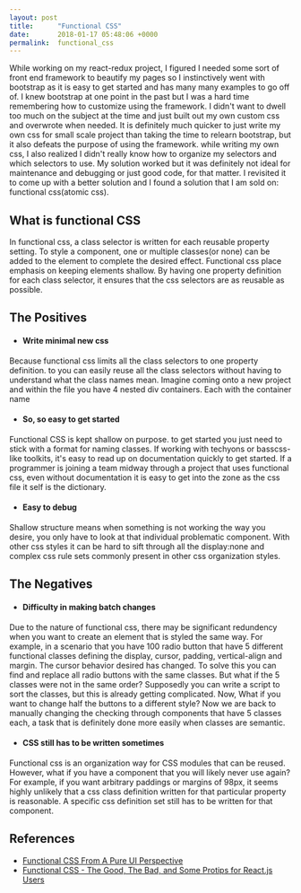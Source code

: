 ```yaml
---
layout: post
title:      "Functional CSS"
date:       2018-01-17 05:48:06 +0000
permalink:  functional_css
---
```



While working on my react-redux project, I figured I needed some sort of front end framework to beautify my pages so I instinctively went with bootstrap as it is easy to get started and has many many examples to go off of. I knew bootstrap at one point in the past but I was a hard time remembering how to customize using the framework. I didn't want to dwell too much on the subject at the time and just built out my own custom css and overwrote when needed. It is definitely much quicker to just write my own css for small scale project than taking the time to relearn bootstrap, but it also defeats the purpose of using the framework. while writing my own css, I also realized I didn't really know how to organize my selectors and which selectors to use. My solution worked but it was definitely not ideal for maintenance and debugging or just good code, for that matter. I revisited it to come up with a better solution and I found a solution that I am sold on: functional css(atomic css).

## What is functional CSS
In functional css, a class selector is written for each reusable property setting. To style a component, one or multiple classes(or none) can be added to the element to complete the desired effect. Functional css place emphasis on keeping elements shallow. By having one property definition for each class selector, it ensures that the css selectors are as reusable as possible.

## The Positives
* #### Write minimal new css
Because functional css limits all the class selectors to one property definition. to you can easily reuse all the class selectors without having to understand what the class names mean. Imagine coming onto a new project and within the file you have 4 nested div containers. Each with the container name 

* #### So, so easy to get started
Functional CSS is kept shallow on purpose. to get started you just need to stick with a format for naming classes. If working with techyons or basscss-like toolkits, it's easy to read up on documentation quickly to get started. If a programmer is joining a team midway through a project that uses functional css, even without documentation it is easy to get into the zone as the css file it self is the dictionary.

* #### Easy to debug
Shallow structure means when something is not working the way you desire, you only have to look at that individual problematic component. With other css styles it can be hard to sift through all the display:none and complex css rule sets commonly present in other css organization styles.

## The Negatives
* #### Difficulty in making batch changes
Due to the nature of functional css, there may be significant redundency when you want to create an element that is styled the same way. For example, in a scenario that you have 100 radio button that have 5 different functional classes defining the display, cursor, padding, vertical-align and margin. The cursor behavior desired has changed. To solve this you can find and replace all radio buttons with the same classes. But what if the 5 classes were not in the same order? Supposedly you can write a script to sort the classes, but this is already getting complicated. Now, What if you want to change half the buttons to a different style? Now we are back to manually changing the checking through components that have 5 classes each, a task that is definitely done more easily when classes are semantic.

* #### CSS still has to be written sometimes
Functional css is an organization way for CSS modules that can be reused. However, what if you have a component that you will likely never use again? For example, if you want arbitrary paddings or margins of 98px, it seems highly unlikely that a css class definition written for that particular property is reasonable. A specific css definition set still has to be written for that component.

## References
* [Functional CSS From A Pure UI Perspective](https://medium.com/javascript-inside/functional-css-from-a-pure-ui-perspective-bd04c8af4fdc)
* [Functional CSS - The Good, The Bad, and Some Protips for React.js Users](https://github.com/chibicode/react-functional-css-protips)
